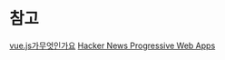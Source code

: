 
# 참고
[vue.js가무엇인가요](https://kr.vuejs.org/v2/guide/)
[Hacker News Progressive Web Apps](https://blog.hnpwa.com/hacker-news-progressive-web-apps-2d8cbf7bc077)
